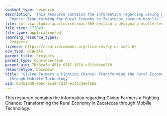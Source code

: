 ```yaml
---
content_type: resource
description: 'This resource contains the information regarding Giving Farmers a Fighting
  Chance: Transforming the Rural Economy in Zacatecas through Mobille Technology.'
file: /ol-ocw-studio-app/courses/mas-965-nextlab-i-designing-mobile-technologies-for-the-next-billion-users-fall-2008/ba451ad0e66c91a8f214e3f1cdeef66a_MITMAS_965F08_farmers_m1.pdf
file_size: 172043
file_type: application/pdf
learning_resource_types:
- Projects
license: https://creativecommons.org/licenses/by-nc-sa/4.0/
ocw_type: OCWFile
parent_title: Projects
parent_type: CourseSection
parent_uid: 7b53ea3b-401e-0767-1816-c31fc0eee770
resourcetype: Document
title: 'Giving Farmers a Fighting Chance: Transforming the Rural Economy in Zacatecas
  through Mobille Technology'
uid: ba451ad0-e66c-91a8-f214-e3f1cdeef66a
---
```

This resource contains the information regarding Giving Farmers a Fighting Chance: Transforming the Rural Economy in Zacatecas through Mobille Technology.